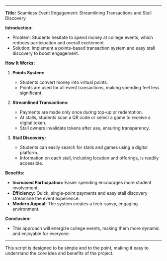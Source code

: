
---

**Title:** Seamless Event Engagement: Streamlining Transactions and Stall Discovery

**Introduction:**
- Problem: Students hesitate to spend money at college events, which reduces participation and overall excitement.
- Solution: Implement a points-based transaction system and easy stall discovery to boost engagement.

**How It Works:**
1. **Points System:** 
   - Students convert money into virtual points.
   - Points are used for all event transactions, making spending feel less significant.

2. **Streamlined Transactions:**
   - Payments are made only once during top-up or redemption.
   - At stalls, students scan a QR code or select a game to receive a digital token.
   - Stall owners invalidate tokens after use, ensuring transparency.

3. **Stall Discovery:**
   - Students can easily search for stalls and games using a digital platform.
   - Information on each stall, including location and offerings, is readily accessible.

**Benefits:**
- **Increased Participation:** Easier spending encourages more student involvement.
- **Efficiency:** Quick, single-point payments and easy stall discovery streamline the event experience.
- **Modern Appeal:** The system creates a tech-savvy, engaging environment.

**Conclusion:**
- This approach will energize college events, making them more dynamic and enjoyable for everyone.

---

This script is designed to be simple and to the point, making it easy to understand the core idea and benefits of the project.